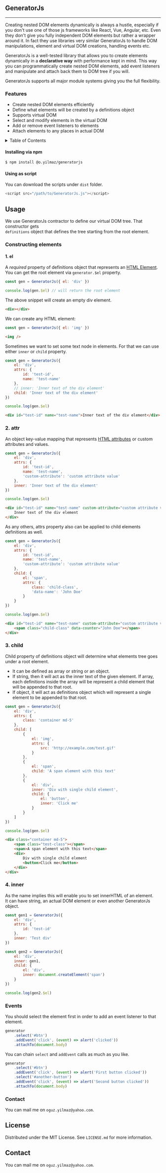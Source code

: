 ## GeneratorJs

---

Creating nested DOM elements dynamically is always a hustle, especially if you
don't use one of those js frameworks like React, Vue, Angular, etc. Even they
don't give you fully independent DOM elements but rather a wrapper around it. In fact
they use libraries very similar GeneratorJs to handle DOM manipulations, element and
virtual DOM creations, handling events etc.  

GeneratorJs is a well-tested library that allows you to create elements dynamically in a **declarative way**
with performance kept in mind. This way you can programmatically create nested
DOM elements, add event listeners and manipulate and attach back them to DOM tree if
you will.

GeneratorJs supports all major module systems giving you the full flexibility.

### Features

-   Create nested DOM elements efficiently
-   Define what elements will be created by a definitions object
-   Supports virtual DOM
-   Select and modify elements in the virtual DOM
-   Add or remove event listeners to elements
-   Attach elements to any places in actual DOM

<details>
  <summary>Table of Contents</summary>
  <ol>
    <li>
      <a href="#getting-started">Getting Started</a>
      <ul>
        <li><a href="#prerequisites">Prerequisites</a></li>
        <li><a href="#installation">Installation</a></li>
      </ul>
    </li>
    <li>
      <a href="#usage">Usage</a>
      <ul>
        <li><a href="#constructing-elements">Constructing elements</a></li>
        <li><a href="#selecting-selements">Selecting elements</a></li>
        <li><a href="#attaching-to-dom">Attaching to DOM</a></li>
        <li><a href="#events">Events</a></li>
      </ul>
    </li>
    <li><a href="#license">License</a></li>
    <li><a href="#contact">Contact</a></li></ol>
</details>


#### Installing via npm

```bash
$ npm install @o.yilmaz/generatorjs
```

#### Using as script

You can download the scripts under `dist` folder.

```javascript
<script src="/path/to/GeneratorJs.js"></script>
```

## Usage

We use GeneratorJs contractor to define our virtual DOM tree. That constructor
gets  
`definitions` object that defines the tree starting from the root element.

### Constructing elements

#### 1. el

A _required_ property of definitions object that represents an
[HTML Element](https://developer.mozilla.org/en-US/docs/Web/HTML/Element).
You can get the root element via `generator.$el` property.

```javascript
const gen = GeneratorJs({ el: 'div' })

console.log(gen.$el) // will return the root element
```

The above snippet will create an empty div element.

```html
<div></div>
```

We can create any HTML element:

```javascript
const gen = GeneratorJs({ el: 'img' })
```

```html
<img />
```

Sometimes we want to set some text node in elements. For that
we can use either `inner` or `child` property.

```javascript
const gen = GeneratorJs({
    el: 'div',
    attrs: {
        id: 'test-id',
        name: 'test-name'
    },
    // inner: 'Inner text of the div element'
    child: 'Inner text of the div element'
})

console.log(gen.$el)
```

```html
<div id="test-id" name="test-name">Inner text of the div element</div>
```

### 2. attr

An object key-value mapping that represents
[HTML attributes](https://developer.mozilla.org/en-US/docs/Web/HTML/Attributes?retiredLocale=tr)
 or custom attributes and values.

```javascript
const gen = GeneratorJs({
    el: 'div',
    attrs: {
        id: 'test-id',
        name: 'test-name',
        'custom-attribute': 'custom attribute value'
    },
    inner: 'Inner text of the div element'
})

console.log(gen.$el)
```

```html
<div id="test-id" name="test-name" custom-attribute="custom attribute value">
    Inner text of the div element
</div>
```

As any others, attrs property also can be applied to child elements definitions
as well.

```javascript
const gen = GeneratorJs({
    el: 'div',
    attrs: {
        id: 'test-id',
        name: 'test-name',
        'custom-attribute': 'custom attribute value'
    },
    child: {
        el: 'span',
        attrs: {
            class: 'child-class',
            'data-name': 'John Doe'
        }
    }
})

console.log(gen.$el)
```

```html
<div id="test-id" name="test-name" custom-attribute="custom attribute value">
    <span class="child-class" data-counter="John Doe"></span>
</div>
```

### 3. child

Child property of definitions object will determine what elements tree goes
under a root element.

-   It can be defined as array or string or an object.
-   If string, then it will act as the inner text of the given element. If
    array, each definitions inside the array will be represent a child element
    that will be appended to that root.
-   If object, it will act as definitions object which will represent a single
     element to be appended to that root.

```javascript
const gen = GeneratorJs({
    el: 'div',
    attrs: {
        class: 'container md-5'
    },
    child: [
        {
            el: 'img',
            attrs: {
                src: 'http://example.com/test.gif'
            }
        },
        {
            el: 'span',
            child: 'A span element with this text'
        },
        {
            el: 'div',
            inner: 'Div with single child element',
            child: {
                el: 'button',
                inner: 'Click me'
            }
        }
    ]
})

console.log(gen.$el)
```

```html
<div class="container md-5">
    <span class="test-class"></span>
    <span>A span element with this text</span>
    <div>
        Div with single child element
        <button>Click me</button>
    </div>
</div>
```

### 4. inner

As the name implies this will enable you to set innerHTML of an element.  
It can have string, an actual DOM element or even another GeneratorJs object.

```javascript
const gen1 = GeneratorJs({
    el: 'div',
    attrs: {
        id: 'test-id'
    },
    inner: 'Test div'
})

const gen2 = GeneratorJs({
    el: 'div',
    inner: gen1,
    child: {
        el: 'div',
        inner: document.createElement('span')
    }
})

console.log(gen2.$el)
```

### Events

You should select the element first in order to add an event listener to that element.

```javascript
generator
    .select('#btn')
    .addEvent('click', (event) => alert('clicked'))
    .attachTo(document.body)
```

You can chain `select` and `addEvent` calls as much as you like.

```javascript
generator
    .select('#btn')
    .addEvent('click', (event) => alert('First button clicked'))
    .select('#another-button')
    .addEvent('click', (event) => alert('Second button clicked'))
    .attachTo(document.body)
```  

### Contact  

You can mail me on `oguz.yilmaz@yahoo.com`.

## License

Distributed under the MIT License. See `LICENSE.md` for more information.

<!-- CONTACT -->
## Contact

You can mail me on `oguz.yilmaz@yahoo.com`.
